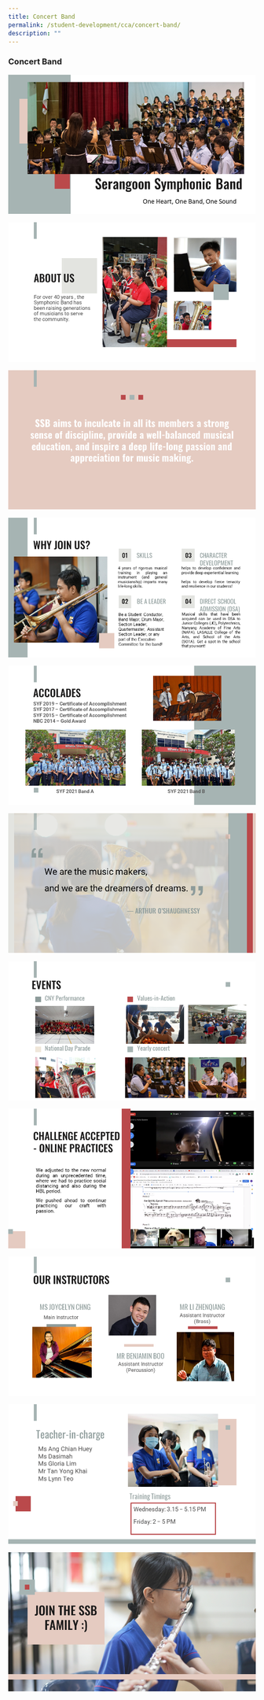 ```yaml
---
title: Concert Band
permalink: /student-development/cca/concert-band/
description: ""
---
```

### Concert Band

![](/images/Concert%20Band/Slide1.png)

![](/images/Concert%20Band/Slide2.png)

![](/images/Concert%20Band/Slide3.png)

![](/images/Concert%20Band/Slide4.png)

![](/images/Concert%20Band/Slide5.png)

![](/images/Concert%20Band/Slide6.png)

![](/images/Concert%20Band/Slide7.png)

![](/images/Concert%20Band/Slide8.png)

![](/images/Concert%20Band/Slide9.png)

![](/images/Concert%20Band/Slide10.png)

![](/images/Concert%20Band/Slide11.png)